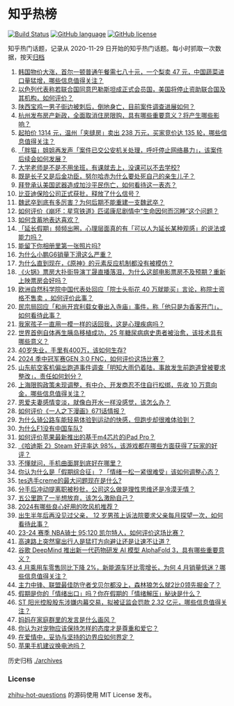 # 知乎热榜
[![Build Status](https://github.com/ToWeLong/zhihu-hot-questions/workflows/CI/badge.svg)](https://github.com/ToWeLong/zhihu-hot-questions/actions)
[![GitHub language](https://img.shields.io/badge/language-golang-orange.svg)](https://golang.org/)
[![GitHub license](https://img.shields.io/github/license/ToWeLong/zhihu-hot-questions)](https://github.com/ToWeLong/zhihu-hot-questions/blob/main/LICENSE)

知乎热门话题，记录从 2020-11-29 日开始的知乎热门话题。每小时抓取一次数据，按天[归档](./archives)

<!-- BEGIN -->

1. [韩国物价大涨，首尔一顿普通午餐需七八十元，一个梨卖 47 元，中国蔬菜进口量猛增，哪些信息值得关注？](https://www.zhihu.com/question/655357668)
1. [以色列代表称若联合国同意巴勒斯坦成正式会员国，美国将停止资助联合国及其机构，如何评价？](https://www.zhihu.com/question/655361525)
1. [陕西宝鸡一男子街边被刺后，倒地身亡，目前案件调查进展如何？](https://www.zhihu.com/question/655348557)
1. [杭州发布房产新政，全面取消住房限购，具有哪些重要意义？将产生哪些影响？](https://www.zhihu.com/question/655427156)
1. [起拍价 1314 元，温州「夹缝房」卖出 238 万元，买家竞价达 135 轮，哪些信息值得关注？](https://www.zhihu.com/question/655224797)
1. [「胖猫」姐姐再发声「案件已交公安机关处理，呼吁停止网络暴力」，该案件后续会如何发展？](https://www.zhihu.com/question/655316932)
1. [大学老师是不是不用坐班，有课就去上，没课可以不去学校?](https://www.zhihu.com/question/651667511)
1. [既是长子又是后金功臣，努尔哈赤为什么要处死自己的亲生儿子？](https://www.zhihu.com/question/591115930)
1. [拜登承认美国武器造成加沙平民伤亡，如何看待这一表态？](https://www.zhihu.com/question/655425956)
1. [比亚迪保险公司正式获批，释放了什么信号？](https://www.zhihu.com/question/655313017)
1. [魏武卒到底有多厉害？为何后期不能重建一支魏武卒？](https://www.zhihu.com/question/498197235)
1. [如何评价《崩坏：星穹铁道》匹诺康尼剧情中“生命因何而沉睡”这个问题？](https://www.zhihu.com/question/655340743)
1. [如何含蓄地表达喜欢？](https://www.zhihu.com/question/654752418)
1. [「延长假期」频频出圈，心理层面真的有「可以人为延长某种观感」的说法或能力吗？](https://www.zhihu.com/question/654470015)
1. [能留下你相册里第一张照片吗?](https://www.zhihu.com/question/647709694)
1. [为什么小鹏G6销量下滑这么严重？](https://www.zhihu.com/question/654234895)
1. [为什么直到现在，《原神》的元素反应机制都没有被模仿？](https://www.zhihu.com/question/655314579)
1. [《火锅》票房大扑街导演丁晟直播落泪，为什么这部电影票房不及预期？重新上映票房会好吗？](https://www.zhihu.com/question/654927520)
1. [欧洲自然科学院中国代表处回应「院士头衔花  40  万就能买」言论，称院士资格不售卖 ，如何评价此事？](https://www.zhihu.com/question/655215603)
1. [民宗局回应「和尚开宾利载女眷出入寺庙」事件，称「他只是为香客开门」，如何看待此事？](https://www.zhihu.com/question/655234982)
1. [我家孩子一直用一模一样的话回我，这是心理疾病吗？](https://www.zhihu.com/question/654670442)
1. [世界首例自体再生胰岛移植成功，25 年糖尿病病史患者被治愈，该技术具有哪些意义？](https://www.zhihu.com/question/655236314)
1. [40岁失业，手里有400万，该如何生存?](https://www.zhihu.com/question/649396150)
1. [2024 季中冠军赛GEN 3:0 FNC，如何评价这场比赛？](https://www.zhihu.com/question/655345774)
1. [山东航空客机偏出跑道事件调查「明知大雨仍着陆，事故发生前跑道曾被要求整改」，责任如何划分？](https://www.zhihu.com/question/655308925)
1. [上海限购政策未现调整，有中介、开发商忍不住自行松绑，先收 10 万意向金，哪些信息值得关注？](https://www.zhihu.com/question/655275318)
1. [恩爱夫妻感情变淡，就像白开水一样没感觉，该怎么办？](https://www.zhihu.com/question/653195937)
1. [如何评价《一人之下漫画》671话情报？](https://www.zhihu.com/question/655344996)
1. [为什么骑公路车能轻易体验到运动的快感，但跑步却很难体验到？](https://www.zhihu.com/question/654594836)
1. [为什么F1没有中国车队?](https://www.zhihu.com/question/35172924)
1. [如何评价苹果最新推出的基于m4芯片的iPad Pro？](https://www.zhihu.com/question/655283483)
1. [《哈迪斯 2》Steam 好评率达 98%，该游戏都在哪些方面获得了玩家的好评？](https://www.zhihu.com/question/655209645)
1. [不懂就问，手机曲面屏到底好在哪里？](https://www.zhihu.com/question/390769168)
1. [你认为什么是「假期综合征」？「情绪一松一紧很难受」该如何调整心态？](https://www.zhihu.com/question/654469997)
1. [tes选手creme的最大问题现在是什么?](https://www.zhihu.com/question/655178721)
1. [分手后冲动提离职被秒批，公司这么做是理性思维还是冷漠无情？](https://www.zhihu.com/question/655209341)
1. [五公里跑了一半想放弃，该怎么激励自己？](https://www.zhihu.com/question/654331909)
1. [2024有哪些良心好用的吹风机推荐？](https://www.zhihu.com/question/648895341)
1. [出生半年后再没见过父亲， 12  岁男孩上诉法院要求父亲每月探望一次，如何看待此事？](https://www.zhihu.com/question/655213932)
1. [23-24 赛季 NBA骑士 95:120 凯尔特人，如何评价这场比赛？](https://www.zhihu.com/question/655306365)
1. [高速路上突然窜出行人是猛打方向避让还是让速不让道？](https://www.zhihu.com/question/654117868)
1. [谷歌 DeepMind 推出新一代药物研发 AI 模型 AlphaFold 3，具有哪些重要意义？](https://www.zhihu.com/question/655427115)
1. [4 月乘用车零售同比下降 2%，新能源车环比零增长，为何 4 月销量低迷？哪些信息值得关注？](https://www.zhihu.com/question/655381880)
1. [主力中锋、联盟最佳防守者戈贝尔都没上，森林狼怎么就2比0领先掘金了？](https://www.zhihu.com/question/655246796)
1. [假期是你的「情绪出口」吗？你在假期的「情绪解压」秘诀是什么？](https://www.zhihu.com/question/654470009)
1. [ST 阳光控股股东涉嫌内幕交易，拟被证监会罚款 2.32 亿元，哪些信息值得关注？](https://www.zhihu.com/question/655324509)
1. [妈妈在家庭群里的发言是什么画风？](https://www.zhihu.com/question/653244106)
1. [你认为对宠物应该保持怎样的态度才是尊重和爱它？](https://www.zhihu.com/question/651356670)
1. [在爱情中，妥协与坚持的边界应如何界定？](https://www.zhihu.com/question/653234507)
1. [苹果手机建议换电池吗？](https://www.zhihu.com/question/451161018)

<!-- END -->

历史归档 [./archives](./archives)


### License
[zhihu-hot-questions](https://github.com/towelong/zhihu-hot-questions) 的源码使用 MIT License 发布。